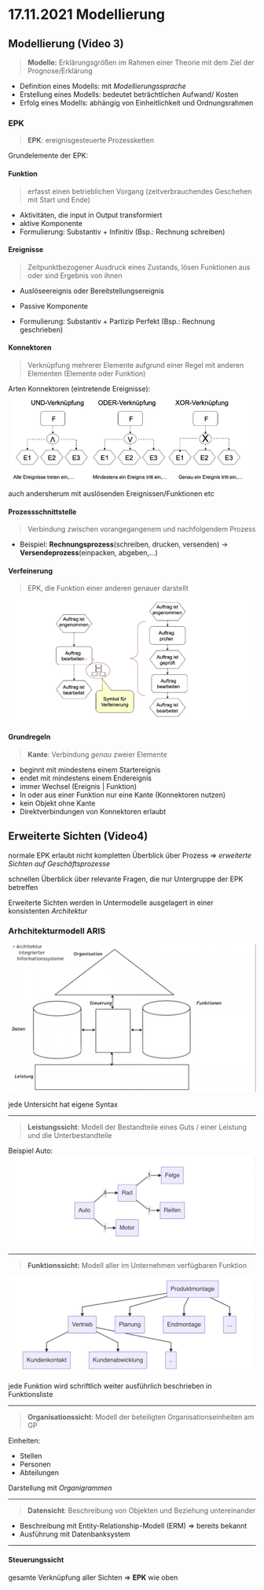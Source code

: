 # 17.11.2021 Modellierung

## Modellierung (Video 3)

> **Modelle:** Erklärungsgrößen im Rahmen einer Theorie mit dem Ziel der Prognose/Erklärung

- Definition eines Modells: mit *Modellierungssprache*
- Erstellung eines Modells: bedeutet beträchtlichen Aufwand/ Kosten
- Erfolg eines Modells: abhängig von Einheitlichkeit und Ordnungsrahmen



### EPK

> **EPK**: ereignisgesteuerte Prozessketten

Grundelemente der EPK:

#### Funktion

>  erfasst einen betrieblichen Vorgang (zeitverbrauchendes Geschehen mit Start und Ende)

- Aktivitäten, die input in Output transformiert
- aktive Komponente
- Formulierung: Substantiv + Infinitiv (Bsp.: Rechnung schreiben)

#### Ereignisse

> Zeitpunktbezogener Ausdruck eines Zustands, lösen Funktionen aus oder sind Ergebnis von ihnen

- Auslöseereignis oder Bereitstellungsereignis

- Passive Komponente

- Formulierung: Substantiv + Partizip Perfekt (Bsp.: Rechnung geschrieben)

    

#### Konnektoren

> Verknüpfung mehrerer Elemente aufgrund einer Regel mit anderen Elementen (Elemente oder Funktion)

Arten Konnektoren (eintretende Ereignisse):


![21-11-17_13-45](../images/21-11-17_13-45.jpg)

auch andersherum mit auslösenden Ereignissen/Funktionen etc

#### Prozessschnittstelle

> Verbindung zwischen vorangegangenem und nachfolgendem Prozess

- Beispiel: **Rechnungsprozess**(schreiben, drucken, versenden) -> **Versendeprozess**(einpacken, abgeben,...)

#### Verfeinerung

> EPK, die Funktion einer anderen genauer darstellt

![21-11-17_14-01](../images/21-11-17_14-01.jpg)

#### Grundregeln

> **Kante**: Verbindung *genau* zweier Elemente

- beginnt mit mindestens einem Startereignis
- endet mit mindestens einem Endereignis
- immer Wechsel (Ereignis | Funktion)
- In oder aus einer Funktion nur eine Kante (Konnektoren nutzen)
- kein Objekt ohne Kante
- Direktverbindungen von Konnektoren erlaubt

### 



## Erweiterte Sichten (Video4)

normale EPK erlaubt nicht kompletten Überblick über Prozess => *erweiterte Sichten auf Geschäftsprozesse*

schnellen Überblick über relevante Fragen, die nur Untergruppe der EPK betreffen

Erweiterte Sichten werden in Untermodelle ausgelagert in einer konsistenten *Architektur*

### Arhchitekturmodell ARIS



![21-11-19_13-25](../images/21-11-19_13-25.jpg)



jede Untersicht hat eigene Syntax

---

> **Leistungssicht**: Modell der Bestandteile eines Guts / einer Leistung und die Unterbestandteile

Beispiel Auto:![21-11-19_13-32](../images/21-11-19_13-32.jpg)



---

> **Funktionssicht:** Modell aller im Unternehmen verfügbaren Funktion

![21-11-19_13-35](../images/21-11-19_13-35.jpg)

jede Funktion wird schriftlich weiter ausführlich beschrieben in Funktionsliste

---

> **Organisationssicht**: Modell der beteiligten Organisationseinheiten am GP

Einheiten:

- Stellen
- Personen
- Abteilungen

Darstellung mit *Organigrammen*

---

> **Datensicht**: Beschreibung von Objekten und Beziehung untereinander

- Beschreibung mit Entity-Relationship-Modell (ERM) => bereits bekannt
- Ausführung mit Datenbanksystem

---

#### Steuerungssicht

gesamte Verknüpfung aller Sichten => **EPK** wie oben

